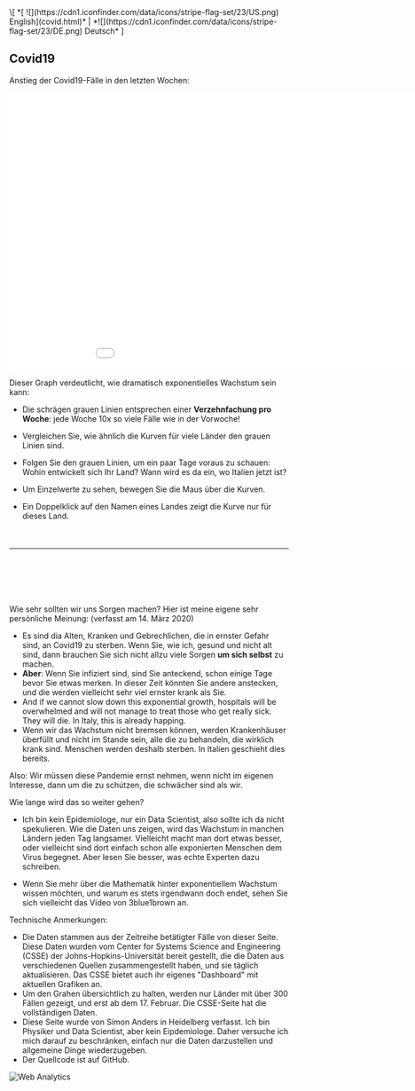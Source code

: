 <style>
   a { text-decoration: none; }
</style>
<div style="max-width:850px">
\[ *[ ![](https://cdn1.iconfinder.com/data/icons/stripe-flag-set/23/US.png) English](covid.html)* | *![](https://cdn1.iconfinder.com/data/icons/stripe-flag-set/23/DE.png) Deutsch* ]

## Covid19

Anstieg der Covid19-Fälle in den letzten Wochen:

<iframe src="covid_plotly.html" width=1000 height=500 style="border:none;padding:none"></iframe>

Dieser Graph verdeutlicht, wie dramatisch exponentielles Wachstum sein kann:

- Die schrägen grauen Linien entsprechen einer **Verzehnfachung pro Woche**: jede Woche 10x so viele Fälle wie in der Vorwoche!
- Vergleichen Sie, wie ähnlich die Kurven für viele Länder den grauen Linien sind.
- Folgen Sie den grauen Linien, um ein paar Tage voraus zu schauen: Wohin entwickelt sich Ihr Land? Wann wird es da ein, wo Italien jetzt ist?

- Um Einzelwerte zu sehen, bewegen Sie die Maus über die Kurven.

- Ein Doppelklick auf den Namen eines Landes zeigt die Kurve nur für dieses Land.

<p style="margin-bottom:50px;"></p>

---

<p style="margin-bottom:100px;"></p>

Wie sehr sollten wir uns Sorgen machen? Hier ist meine eigene sehr persönliche Meinung: (verfasst am 14. März 2020)

- Es sind dia Alten, Kranken und Gebrechlichen, die in ernster Gefahr sind, an Covid19 zu sterben. Wenn Sie, wie ich, gesund und nicht alt sind, dann brauchen Sie sich nicht allzu viele Sorgen **um sich selbst** zu machen.
- **Aber**: Wenn Sie infiziert sind, sind Sie anteckend, schon einige Tage bevor Sie etwas merken. In dieser Zeit könnten Sie andere anstecken, und die werden vielleicht sehr viel ernster krank als Sie.
- And if we cannot slow down this exponential growth, hospitals will be overwhelmed and  will not manage to treat those who get really sick. They will die. In Italy, this is already happing.
- Wenn wir das Wachstum nicht bremsen können, werden Krankenhäuser überfüllt und nicht im Stande sein, alle die zu behandeln, die wirklich krank sind. Menschen werden deshalb sterben. In Italien geschieht dies bereits.

Also: Wir müssen diese Pandemie ernst nehmen, wenn nicht im eigenen Interesse, dann um die zu schútzen, die schwächer sind als wir.

Wie lange wird das so weiter gehen?

- Ich bin kein Epidemiologe, nur ein Data Scientist, also sollte ich da nicht spekulieren. Wie die Daten uns zeigen, wird das Wachstum in manchen Ländern jeden Tag langsamer. Vielleicht macht man dort etwas besser, oder vielleicht sind dort einfach schon alle exponierten Menschen dem Virus begegnet. Aber lesen Sie besser, was echte Experten dazu schreiben.

- Wenn Sie mehr über die Mathematik hinter exponentiellem Wachstum wissen möchten, und warum es stets irgendwann doch endet, sehen Sie sich vielleicht das [Video](https://www.youtube.com/watch?v=Kas0tIxDvrg) von 3blue1brown an.

Technische Anmerkungen:

- Die Daten stammen aus der Zeitreihe betätigter Fälle von [dieser Seite](https://github.com/CSSEGISandData/COVID-19/tree/master/csse_covid_19_data/csse_covid_19_time_series). Diese Daten wurden vom Center for Systems Science and Engineering ([CSSE](https://systems.jhu.edu/)) der Johns-Hopkins-Universität bereit gestellt, die die Daten aus [verschiedenen Quellen](https://github.com/CSSEGISandData/COVID-19) zusammengestellt haben, und sie täglich aktualisieren. Das CSSE bietet auch ihr eigenes ["Dashboard"](https://systems.jhu.edu/research/public-health/ncov/) mit aktuellen Grafiken an.
- Um den Grahen übersichtlich zu halten, werden nur Länder mit über 300 Fällen gezeigt, und erst ab dem 17. Februar. Die CSSE-Seite hat die vollständigen Daten.
- Diese Seite wurde von <a href="https://twitter.com/s_anders_m">Simon Anders</a> in Heidelberg verfasst. Ich bin Physiker und Data Scientist, aber kein Eipdemiologe. Daher versuche ich mich darauf zu beschränken, einfach nur die Daten darzustellen und allgemeine Dinge wiederzugeben.
- Der Quellcode ist <a href="https://github.com/simon-anders/covid_trend">auf GitHub</a>.

</div>

<!-- Default Statcounter code for papagei
http://www.papagei.zmbh.uni-heidelberg.de -->
<script type="text/javascript">
var sc_project=12217842; 
var sc_invisible=1; 
var sc_security="e8a77c88"; 
</script>
<script type="text/javascript"
src="https://www.statcounter.com/counter/counter.js"
async></script>
<noscript><div class="statcounter"><a title="Web Analytics"
href="https://statcounter.com/" target="_blank"><img
class="statcounter"
src="https://c.statcounter.com/12217842/0/e8a77c88/1/"
alt="Web Analytics"></a></div></noscript>
<!-- End of Statcounter Code -->
